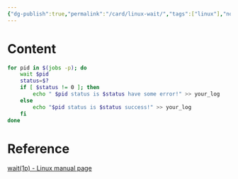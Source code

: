 ```yaml
---
{"dg-publish":true,"permalink":"/card/linux-wait/","tags":["linux"],"noteIcon":"","created":"2023-12-11T23:48:10+08:00","updated":"2024-02-02T00:03:28+08:00"}
---
```



# Content

```bash
for pid in $(jobs -p); do
    wait $pid
    status=$?
    if [ $status != 0 ]; then
        echo " $pid status is $status have some error!" >> your_log
    else
        echo "$pid status is $status success!" >> your_log
    fi
done
```

# Reference

[wait(1p) - Linux manual page](https://man7.org/linux/man-pages/man1/wait.1p.html)
